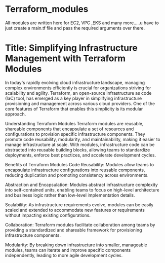 # Terraform_modules
All modules are written here for EC2, VPC ,EKS and many more.....u have to just create a main.tf file and pass the required arguments over there.

# Title: Simplifying Infrastructure Management with Terraform Modules

In today's rapidly evolving cloud infrastructure landscape, managing complex environments efficiently is crucial for organizations striving for scalability and agility. Terraform, an open-source infrastructure as code (IaC) tool, has emerged as a key player in simplifying infrastructure provisioning and management across various cloud providers. One of the core features of Terraform that enables this simplicity is its modular approach.

Understanding Terraform Modules
Terraform modules are reusable, shareable components that encapsulate a set of resources and configurations to provision specific infrastructure components. They promote code reusability, modularity, and maintainability, making it easier to manage infrastructure at scale. With modules, infrastructure code can be abstracted into reusable building blocks, allowing teams to standardize deployments, enforce best practices, and accelerate development cycles.

Benefits of Terraform Modules
Code Reusability: Modules allow teams to encapsulate infrastructure configurations into reusable components, reducing duplication and promoting consistency across environments.

Abstraction and Encapsulation: Modules abstract infrastructure complexity into self-contained units, enabling teams to focus on high-level architecture and business logic rather than low-level implementation details.

Scalability: As infrastructure requirements evolve, modules can be easily scaled and extended to accommodate new features or requirements without impacting existing configurations.

Collaboration: Terraform modules facilitate collaboration among teams by providing a standardized and shareable framework for provisioning infrastructure components.

Modularity: By breaking down infrastructure into smaller, manageable modules, teams can iterate and improve specific components independently, leading to more agile development cycles.
